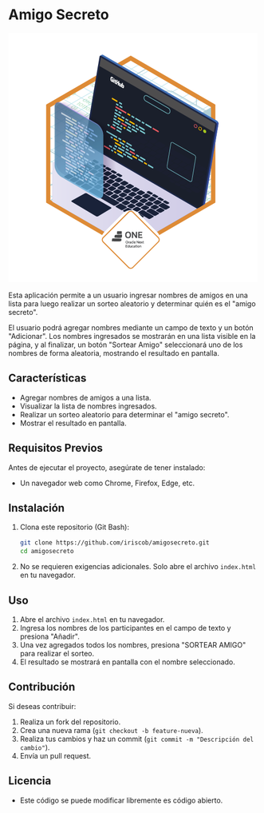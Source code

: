 # Amigo Secreto
![Challenger Amigo Secreto Oracle Next Education](assets/logo.png)

Esta aplicación permite a un usuario ingresar nombres de amigos en una lista para luego realizar un sorteo aleatorio y determinar quién es el "amigo secreto".

El usuario podrá agregar nombres mediante un campo de texto y un botón "Adicionar". Los nombres ingresados se mostrarán en una lista visible en la página, y al finalizar, un botón "Sortear Amigo" seleccionará uno de los nombres de forma aleatoria, mostrando el resultado en pantalla.

## Características
- Agregar nombres de amigos a una lista.
- Visualizar la lista de nombres ingresados.
- Realizar un sorteo aleatorio para determinar el "amigo secreto".
- Mostrar el resultado en pantalla.

## Requisitos Previos
Antes de ejecutar el proyecto, asegúrate de tener instalado:
- Un navegador web como Chrome, Firefox, Edge, etc.

## Instalación
1. Clona este repositorio (Git Bash):
   ```bash
   git clone https://github.com/iriscob/amigosecreto.git
   cd amigosecreto
   ```
2. No se requieren exigencias adicionales. Solo abre el archivo `index.html` en tu navegador.

## Uso
1. Abre el archivo `index.html` en tu navegador.
2. Ingresa los nombres de los participantes en el campo de texto y presiona "Añadir".
3. Una vez agregados todos los nombres, presiona "SORTEAR AMIGO" para realizar el sorteo.
4. El resultado se mostrará en pantalla con el nombre seleccionado.

## Contribución
Si deseas contribuir:
1. Realiza un fork del repositorio.
2. Crea una nueva rama (`git checkout -b feature-nueva`).
3. Realiza tus cambios y haz un commit (`git commit -m "Descripción del cambio"`).
4. Envía un pull request.

## Licencia
- Este código se puede modificar libremente es código abierto.
